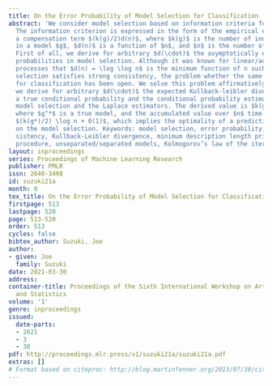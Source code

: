 ```yaml
---
title: On the Error Probability of Model Selection for Classification
abstract: 'We consider model selection based on information criteria for classification.
  The information criterion is expressed in the form of the empirical entropy plus
  a compensation term $(k(g)/2)d(n)$, where $k(g)$ is the number of independent parameters
  in a model $g$, $d(n)$ is a function of $n$, and $n$ is the number of examples.
  First of all, we derive for arbitrary $d(\cdot)$ the asymptotically exact error
  probabilities in model selection. Although it was known for linear/autoregression
  processes that $d(n) = \log \log n$ is the minimum function of n such that the model
  selection satisfies strong consistency, the problem whether the same thing holds
  for classification has been open. We solve this problem affirmatively. Additionally,
  we derive for arbitrary $d(\cdot)$ the expected Kullback-leibler divergence between
  a true conditional probability and the conditional probability estimated by the
  model selection and the Laplace estimators. The derived value is $k(g^*)/(2n)$,
  where $g^*$ is a true model, and the accumulated value over $n$ time instances is
  $(k(g*)/2) \log n + 0(1)$, which implies the optimality of a predictive coding based
  on the model selection. Keywords: model selection, error probability, strong con-
  sistency, Kullback-Leibler divergence, minimum description length principle, Hannan/Quinn’s
  procedure, unseparated/separated models, Kolmogorov’s law of the iterated logarithm.'
layout: inproceedings
series: Proceedings of Machine Learning Research
publisher: PMLR
issn: 2640-3498
id: suzuki21a
month: 0
tex_title: On the Error Probability of Model Selection for Classification
firstpage: 513
lastpage: 520
page: 513-520
order: 513
cycles: false
bibtex_author: Suzuki, Joe
author:
- given: Joe
  family: Suzuki
date: 2021-03-30
address:
container-title: Proceedings of the Sixth International Workshop on Artificial Intelligence
  and Statistics
volume: '1'
genre: inproceedings
issued:
  date-parts:
  - 2021
  - 3
  - 30
pdf: http://proceedings.mlr.press/v1/suzuki21a/suzuki21a.pdf
extras: []
# Format based on citeproc: http://blog.martinfenner.org/2013/07/30/citeproc-yaml-for-bibliographies/
---
```

